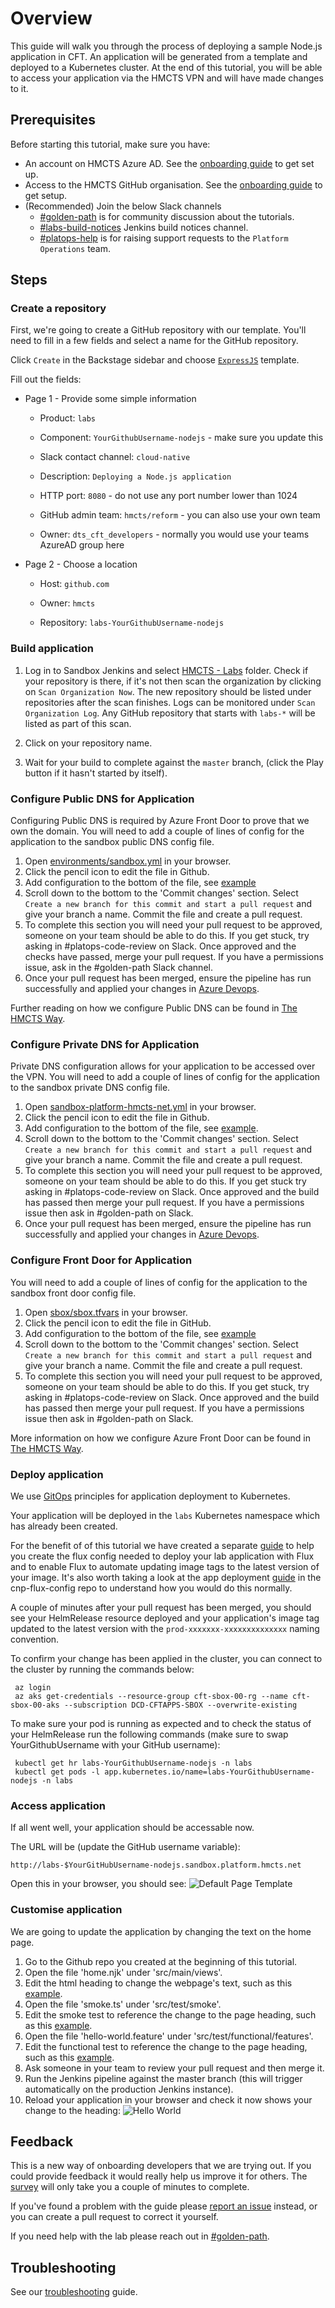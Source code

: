# Overview

This guide will walk you through the process of deploying a sample Node.js application in CFT.
An application will be generated from a template and deployed to a Kubernetes cluster.
At the end of this tutorial, you will be able to access your application via the HMCTS VPN and will have made changes to it.

## Prerequisites

Before starting this tutorial, make sure you have:

- An account on HMCTS Azure AD. See the [onboarding guide](https://hmcts.github.io/onboarding/person/#azure-ad-groups) to get set up.
- Access to the HMCTS GitHub organisation. See the [onboarding guide](https://hmcts.github.io/onboarding/team/github.html#github) to get setup.
- (Recommended) Join the below Slack channels
  - [#golden-path](https://hmcts-reform.slack.com/app_redirect?channel=golden-path) is for community discussion about the tutorials.
  - [#labs-build-notices](https://hmcts-reform.slack.com/app_redirect?channel=labs-build-notices) Jenkins build notices channel.
  - [#platops-help](https://hmcts-reform.slack.com/app_redirect?channel=platops-help) is for raising support requests to the `Platform Operations` team.

## Steps

### Create a repository

First, we're going to create a GitHub repository with our template. You'll need to fill in a few fields and select a name for the GitHub repository.

Click `Create` in the Backstage sidebar and choose [`ExpressJS`](https://backstage.platform.hmcts.net/create) template.

   Fill out the fields:

- Page 1 - Provide some simple information
  - Product:                       `labs`

  - Component:                     `YourGithubUsername-nodejs` - make sure you update this

  - Slack contact channel:         `cloud-native`

  - Description:                   `Deploying a Node.js application`

  - HTTP port:                     `8080` - do not use any port number lower than 1024

  - GitHub admin team:             `hmcts/reform` - you can also use your own team

  - Owner:                         `dts_cft_developers` - normally you would use your teams AzureAD group here

- Page 2 - Choose a location
  - Host:                          `github.com`

  - Owner:                         `hmcts`

  - Repository:                    `labs-YourGithubUsername-nodejs`

### Build application

1. Log in to Sandbox Jenkins and select [HMCTS - Labs](https://sandbox-build.platform.hmcts.net/job/HMCTS_Sandbox_LABS/) folder. Check if your repository is there, if it's not then scan the organization by clicking on `Scan Organization Now`.
The new repository should be listed under repositories after the scan finishes.
Logs can be monitored under `Scan Organization Log`.
Any GitHub repository that starts with `labs-*` will be listed as part of this scan.

2. Click on your repository name.

3. Wait for your build to complete against the `master` branch, (click the Play button if it hasn't started by itself).

### Configure Public DNS for Application

Configuring Public DNS is required by Azure Front Door to prove that we own the domain.
You will need to add a couple of lines of config for the application to the sandbox public DNS config file.

1. Open [environments/sandbox.yml](https://github.com/hmcts/azure-public-dns/blob/master/environments/sandbox.yml) in your browser.
2. Click the pencil icon to edit the file in Github.
3. Add configuration to the bottom of the file, see [example](https://github.com/hmcts/azure-public-dns/pull/772/files)
4. Scroll down to the bottom to the 'Commit changes' section. Select `Create a new branch for this commit and start a pull request` and give your branch a name. Commit the file and create a pull request.
5. To complete this section you will need your pull request to be approved, someone on your team should be able to do this. If you get stuck, try asking in #platops-code-review on Slack. Once approved and the checks have passed, merge your pull request. If you have a permissions issue, ask in the #golden-path Slack channel.
6. Once your pull request has been merged, ensure the pipeline has run successfully and applied your changes in [Azure Devops](https://dev.azure.com/hmcts/PlatformOperations/_build?definitionId=278&_a=summary).

Further reading on how we configure Public DNS can be found in [The HMCTS Way](https://hmcts.github.io/ways-of-working/path-to-live/public-dns.html#public-dns).

### Configure Private DNS for Application

Private DNS configuration allows for your application to be accessed over the VPN.
You will need to add a couple of lines of config for the application to the sandbox private DNS config file.

1. Open [sandbox-platform-hmcts-net.yml](https://github.com/hmcts/azure-private-dns/blob/master/environments/sandbox/sandbox-platform-hmcts-net.yml) in your browser.
2. Click the pencil icon to edit the file in Github.
3. Add configuration to the bottom of the file, see [example](https://github.com/hmcts/azure-private-dns/pull/326/files).
4. Scroll down to the bottom to the 'Commit changes' section. Select `Create a new branch for this commit and start a pull request` and give your branch a name. Commit the file and create a pull request.
5. To complete this section you will need your pull request to be approved, someone on your team should be able to do this. If you get stuck try asking in #platops-code-review on Slack. Once approved and the build has passed then merge your pull request. If you have a permissions issue then ask in #golden-path on Slack.
6. Once your pull request has been merged, ensure the pipeline has run successfully and applied your changes in [Azure Devops](https://dev.azure.com/hmcts/CNP/_build?definitionId=321).

### Configure Front Door for Application

You will need to add a couple of lines of config for the application to the sandbox front door config file.

1. Open [sbox/sbox.tfvars](https://github.com/hmcts/azure-platform-terraform/blob/master/environments/sbox/sbox.tfvars) in your browser.
2. Click the pencil icon to edit the file in GitHub.
3. Add configuration to the bottom of the file, see [example](https://github.com/hmcts/azure-platform-terraform/blob/acb0c544127d136c14f0f1d15ba24f79132a9b60/environments/sbox/sbox.tfvars#L395-L401)
4. Scroll down to the bottom to the 'Commit changes' section. Select `Create a new branch for this commit and start a pull request` and give your branch a name. Commit the file and create a pull request.
5. To complete this section you will need your pull request to be approved, someone on your team should be able to do this. If you get stuck, try asking in #platops-code-review on Slack. Once approved and the build has passed then merge your pull request. If you have a permissions issue then ask in #golden-path on Slack.

More information on how we configure Azure Front Door can be found in [The HMCTS Way](https://hmcts.github.io/ways-of-working/path-to-live/front-door.html#purpose).

### Deploy application

We use [GitOps](https://www.weave.works/technologies/gitops/) principles for application deployment to Kubernetes.

Your application will be deployed in the `labs` Kubernetes namespace which has already been created.

For the benefit of of this tutorial we have created a separate [guide](https://github.com/hmcts/cnp-flux-config/blob/master/labs/README.md#creating-the-flux-config-for-your-lab-application) to help you create the flux config needed to deploy your lab application with Flux and to enable Flux to automate updating image tags to the latest version of your image.
It's also worth taking a look at the app deployment [guide](https://github.com/hmcts/cnp-flux-config/blob/master/docs/app-deployment-v2.md#application) in the cnp-flux-config repo to understand how you would do this normally.

A couple of minutes after your pull request has been merged, you should see your HelmRelease resource deployed and your application's image tag updated to the latest version with the `prod-xxxxxxx-xxxxxxxxxxxxxx` naming convention.

To confirm your change has been applied in the cluster, you can connect to the cluster by running the commands below:

```command
 az login
 az aks get-credentials --resource-group cft-sbox-00-rg --name cft-sbox-00-aks --subscription DCD-CFTAPPS-SBOX --overwrite-existing
```

To make sure your pod is running as expected and to check the status of your HelmRelease run the following commands (make sure to swap YourGithubUsername with your GitHub username):

```command
 kubectl get hr labs-YourGithubUsername-nodejs -n labs
 kubectl get pods -l app.kubernetes.io/name=labs-YourGithubUsername-nodejs -n labs
```

### Access application

If all went well, your application should be accessable now.

The URL will be (update the GitHub username variable):

   ```text
   http://labs-$YourGitHubUsername-nodejs.sandbox.platform.hmcts.net
   ```  

Open this in your browser, you should see:
![Default Page Template](../images/DefaultPageTemplate.png)

### Customise application

We are going to update the application by changing the text on the home page.

1. Go to the Github repo you created at the beginning of this tutorial.
2. Open the file 'home.njk' under 'src/main/views'.
3. Edit the html heading to change the webpage's text, such as this [example](https://github.com/hmcts/labs-louisehuyton-walkthrough/pull/18/files#diff-45cc7cbeb4ac906e47fb757e74743b605164c1ce2ac0a9771e199fa468083249R5).
4. Open the file 'smoke.ts' under 'src/test/smoke'.
5. Edit the smoke test to reference the change to the page heading, such as this [example](https://github.com/hmcts/labs-louisehuyton-walkthrough/pull/18/files#diff-04dcf955fe392902a64425053ee0563fb5d2f3cfda89f9af476a6036f85c60fdR17).
6. Open the file 'hello-world.feature' under 'src/test/functional/features'.
7. Edit the functional test to reference the change to the page heading, such as this [example](https://github.com/hmcts/labs-louisehuyton-walkthrough/pull/18/files#diff-6293326ead760684d078478d79b48fb0991be199bf5dabb6d0ea036b09c26466R5).
8. Ask someone in your team to review your pull request and then merge it.
9. Run the Jenkins pipeline against the master branch (this will trigger automatically on the production Jenkins instance).
10. Reload your application in your browser and check it now shows your change to the heading:
![Hello World](../images/HelloWorld.png)

## Feedback

[comment]: <> (As of March 2022)
This is a new way of onboarding developers that we are trying out.
If you could provide feedback it would really help us improve it for others.
The [survey](https://forms.office.com/r/P2YbcLVAr4) will only take you a couple of minutes to complete.

If you've found a problem with the guide please [report an issue](https://github.com/hmcts/golden-path-nodejs/issues) instead, or you can create a pull request to correct it yourself.

If you need help with the lab please reach out in [#golden-path](https://hmcts-reform.slack.com/app_redirect?channel=golden-path).

## Troubleshooting

See our [troubleshooting](https://hmcts.github.io/ways-of-working/troubleshooting/#troubleshooting-issues) guide.
